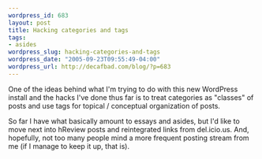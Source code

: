 ```yaml
--- 
wordpress_id: 683
layout: post
title: Hacking categories and tags
tags: 
- asides
wordpress_slug: hacking-categories-and-tags
wordpress_date: "2005-09-23T09:55:49-04:00"
wordpress_url: http://decafbad.com/blog/?p=683
---
```

One of the ideas behind what I'm trying to do with this new WordPress install and the hacks I've done thus far is to treat categories as "classes" of posts and use tags for topical / conceptual organization of posts.  

So far I have what basically amount to essays and asides, but I'd like to move next into hReview posts and reintegrated links from del.icio.us.  And, hopefully, not too many people mind a more frequent posting stream from me (if I manage to keep it up, that is).
